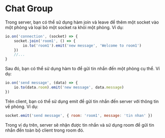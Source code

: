 # Chat Group

Trong server, bạn có thể sử dụng hàm join và leave để thêm một socket vào một phòng và loại bỏ một socket ra khỏi một phòng. Ví dụ:

```js
io.on('connection', (socket) => {
    socket.join('room1', () => {
        io.to('room1').emit('new message', 'Welcome to room1')
    })
    //...
}
```
Sau đó, bạn có thể sử dụng hàm to để gửi tin nhắn đến một phòng cụ thể. Ví dụ:

```js
io.on('send message', (data) => {
    io.to(data.room).emit('new message', data.message)
})
```

Trên client, bạn có thể sử dụng emit để gửi tin nhắn đến server với thông tin về phòng. Ví dụ:
```js
socket.emit('send message', { room: 'room1', message: 'tin nhan' })
```
Trong ví dụ trên, server sẽ nhận được tin nhắn và sử dụng room để gửi tin nhắn đến toàn bộ client trong room đó.